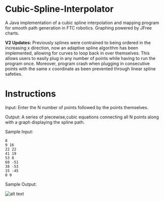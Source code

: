 # Cubic-Spline-Interpolator

A Java implementation of a cubic spline interpolation and mapping program for smooth path generation in FTC robotics. Graphing powered by JFree charts.

**V2 Updates:** Previously splines were contrained to being ordered in the increasing x direction, now an adaptive spline algorithm has been implemented, allowing for curves to loop back in over themselves. This allows users to easily plug in any number of points while having to run the program once. 
Moreover, program crash when plugging in consecutive points with the same x coordinate as been prevented through linear spline safeties. 
# Instructions

Input: Enter the N number of points followed by the points themselves. 

Output: A series of piecewise,cubic equations connecting all N points along with a graph displaying the spline path.

Sample Input:

```
8
9 16
22 22
41 19
53 8
60 -51
38 -53
15 -45
0 0
```

Sample Output:

![alt text](https://github.com/MrinallU/FTC-Cubic-Spline-Interpolation/blob/main/example.png?raw=true)
